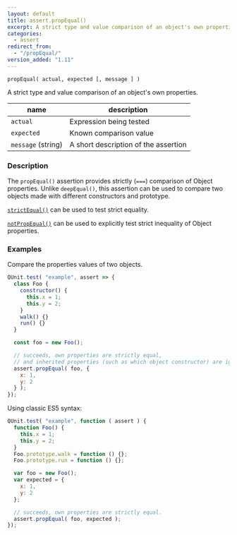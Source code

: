 ```yaml
---
layout: default
title: assert.propEqual()
excerpt: A strict type and value comparison of an object's own properties.
categories:
  - assert
redirect_from:
  - "/propEqual/"
version_added: "1.11"
---
```


`propEqual( actual, expected [, message ] )`

A strict type and value comparison of an object's own properties.

| name | description |
|------|-------------|
| `actual` | Expression being tested |
| `expected` | Known comparison value |
| `message` (string) | A short description of the assertion |

### Description

The `propEqual()` assertion provides strictly (`===`) comparison of Object properties. Unlike `deepEqual()`, this assertion can be used to compare two objects made with different constructors and prototype.

[`strictEqual()`](./strictEqual.md) can be used to test strict equality.

[`notPropEqual()`](./notPropEqual.md) can be used to explicitly test strict inequality of Object properties.

### Examples

Compare the properties values of two objects.

```js
QUnit.test( "example", assert => {
  class Foo {
    constructor() {
      this.x = 1;
      this.y = 2;
    }
    walk() {}
    run() {}
  }

  const foo = new Foo();

  // succeeds, own properties are strictly equal,
  // and inherited properties (such as which object constructor) are ignored.
  assert.propEqual( foo, {
    x: 1,
    y: 2
  } );
});
```

Using classic ES5 syntax:

```js
QUnit.test( "example", function ( assert ) {
  function Foo() {
    this.x = 1;
    this.y = 2;
  }
  Foo.prototype.walk = function () {};
  Foo.prototype.run = function () {};

  var foo = new Foo();
  var expected = {
    x: 1,
    y: 2
  };

  // succeeds, own properties are strictly equal.
  assert.propEqual( foo, expected );
});
```
